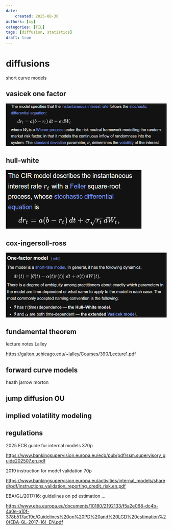 ```yaml
---
date: 
    created: 2025-08-30
authors: [xy]
categories: [TIL]
tags: [diffusion, statistics]
draft: true
---
```



# diffusions 

short curve models

## vasicek one factor

![alt text](image-2.png)

## hull-white

![alt text](image.png)

## cox-ingersoll-ross

![alt text](image-1.png)

## fundamental theorem 

lecture notes Lalley

https://galton.uchicago.edu/~lalley/Courses/390/Lecture1.pdf

## forward curve models

heath jarrow morton

## jump diffusion OU


## implied volatility modeling

## regulations 

2025 ECB guide for internal models 370p

https://www.bankingsupervision.europa.eu/ecb/pub/pdf/ssm.supervisory_guide202507.en.pdf

2019 instruction for model validation 70p

https://www.bankingsupervision.europa.eu/activities/internal_models/shared/pdf/instructions_validation_reporting_credit_risk.en.pdf

EBA/GL/2017/16: guidelines on pd estimation ...

https://www.eba.europa.eu/documents/10180/2192133/f5a2e068-dc4b-4a0e-a10f-378b517ac19c/Guidelines%20on%20PD%20and%20LGD%20estimation%20(EBA-GL-2017-16)_EN.pdf
